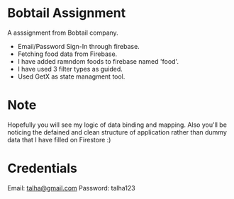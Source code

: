 # Bobtail Assignment

A asssignment from Bobtail company. 

- Email/Password Sign-In through firebase.
- Fetching food data from Firebase.
- I have added ramndom foods to firebase named 'food'.
- I have used 3 filter types as guided.
- Used GetX as state managment tool.

# Note

Hopefully you will see my logic of data binding and mapping. Also you'll be noticing the defained and clean structure of application rather than dummy data that I have filled on Firestore :)

# Credentials

Email: talha@gmail.com
Password: talha123

